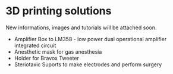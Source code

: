 # 3D printing solutions

New informations, images and tutorials will be attached soon.

- Amplifier Box to LM358 - low power dual operational amplifier integrated circuit<br />
- Anesthetic mask for gas anesthesia<br />
- Holder for Bravox Tweeter<br />
- Steriotaxic Suports to make electrodes and perform  surgery<br />
